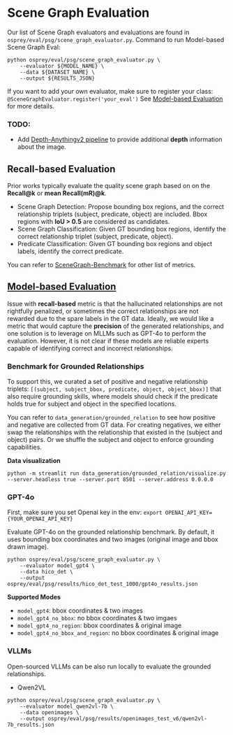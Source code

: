 # Scene Graph Evaluation

Our list of Scene Graph evaluators and evaluations are found in `osprey/eval/psg/scene_graph_evaluator.py`.
Command to run Model-based Scene Graph Eval:

```
python osprey/eval/psg/scene_graph_evaluator.py \
    --evaluator ${MODEL_NAME} \
    --data ${DATASET_NAME} \
    --output ${RESULTS_JSON}
```
If you want to add your own evaluator, make sure to register your class: `@SceneGraphEvaluator.register('your_eval')`
See [Model-based Evaluation](#model-based-evaluation) for more details.

### TODO:
- Add [Depth-Anythingv2 pipeline](https://huggingface.co/depth-anything/Depth-Anything-V2-Large-hf) to provide additional **depth** information about the image.

## Recall-based Evaluation

Prior works typically evaluate the quality scene graph based on on the **Recall@k** or **mean Recall(mR)@k**.
- Scene Graph Detection: Propose bounding box regions, and the correct relationship triplets (subject, predicate, object) are included. Bbox regions with **IoU > 0.5** are considered as candidates. 
- Scene Graph Classification: Given GT bounding box regions, identify the correct relationship triplet (subject, predicate, object).
- Predicate Classification: Given GT bounding box regions and object labels, identify the correct predicate.

You can refer to [SceneGraph-Benchmark](https://github.com/KaihuaTang/Scene-Graph-Benchmark.pytorch) for other list of metrics.

## [Model-based Evaluation](#model-based-evaluation)

Issue with **recall-based** metric is that the hallucinated relationships are not rightfully penalized, or sometimes the correct relationships are not rewarded due to the spare labels in the GT data. Ideally, we would like a metric that would capture the **precision** of the generated relationships, and one solution is to leverage on MLLMs such as GPT-4o to perform the evaluation.  However, it is not clear if these models are reliable experts capable of identifying correct and incorrect relationships. 

### Benchmark for Grounded Relationships
To support this, we curated a set of positive and negative relationship triplets: `[(subject, subject_bbox, predicate, object, object_bbox)]` that also require grounding skills, where models should check if the predicate holds true for subject and object in the specified locations.

You can refer to `data_generation/grounded_relation` to see how positive and negative are collected from GT data. For creating negatives, we either swap the relationships with the relationship that existed in the (subject and object) pairs. Or we shuffle the subject and object to enforce grounding capabilities.

**Data visualization**
```
python -m streamlit run data_generation/grounded_relation/visualize.py  --server.headless true --server.port 8501 --server.address 0.0.0.0
```

### GPT-4o

First, make sure you set Openai key in the env: `export OPENAI_API_KEY={YOUR_OPENAI_API_KEY}`

Evaluate GPT-4o on the grounded relationship benchmark.
By default, it uses bounding box coordinates and two images (original image and bbox drawn image).

```
python osprey/eval/psg/scene_graph_evaluator.py \
    --evaluator model_gpt4 \
    --data hico_det \
    --output osprey/eval/psg/results/hico_det_test_1000/gpt4o_results.json
```

**Supported Modes**
- `model_gpt4`: bbox coordinates & two images
- `model_gpt4_no_bbox`: no bbox coordinates & two imgaes
- `model_gpt4_no_region`: bbox coordinates & original image
- `model_gpt4_no_bbox_and_region`: no bbox coordinates & original image

### VLLMs

Open-sourced VLLMs can be also run locally to evaluate the grounded relationships. 

- Qwen2VL
```
python osprey/eval/psg/scene_graph_evaluator.py \
    --evaluator model_qwen2vl-7b \
    --data openimages \
    --output osprey/eval/psg/results/openimages_test_v6/qwen2vl-7b_results.json
```
